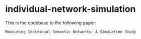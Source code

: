 # individual-network-simulation

This is the codebase to the following paper:

`Measuring Individual Semantic Networks: A Simulation Study`
